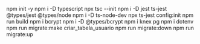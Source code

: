 npm init -y
npm i -D typescript
npx tsc --init
npm i -D jest ts-jest @types/jest @types/node
npm i -D ts-node-dev
npx ts-jest config:init
npm run build
npm i bcrypt
npm i -D @types/bcrypt
npm i knex pg
npm i dotenv
npm run migrate:make criar_tabela_usuario
npm run migrate:down
npm run migrate:up